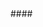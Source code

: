 <panel type="seamless" expanded>
  <span slot="header" class="card-title"><markdown>#### <include src="text.md#title" inline/></markdown></span>
  <div class="indented">
  <include src="text.md#body" />
  <include src="text.md#extras" optional />
  </div>
</panel>


